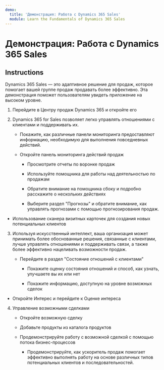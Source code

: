 ```yaml
---
demo:
  title: 'Демонстрация: Работа с Dynamics 365 Sales'
  module: Learn the Fundamentals of Dynamics 365 Sales
---
```


# Демонстрация: Работа с Dynamics 365 Sales

## Instructions

Dynamics 365 Sales — это адаптивное решение для продаж, которое помогает вашей группе продаж продавать более эффективно. Эта демонстрация поможет пользователям увидеть приложение на высоком уровне. 

1. Перейдите в Центру продаж Dynamics 365 и откройте его

2. Dynamics 365 for Sales позволяет легко управлять отношениями с клиентами и поддерживать их.

    - Покажите, как различные панели мониторинга предоставляют информацию, необходимую для выполнения повседневных действий. 

    - Откройте панель мониторинга действий продаж

        - Просмотрите отчеты по воронке продаж 

        - Используйте помощника для работы над деятельностью по продажам

        - Обратите внимание на помощника сбоку и подробно расскажите о нескольких действиях

        - Выберите раздел "Прогнозы" и обратите внимание, как управлять прогнозами с помощью прогнозирования продаж. 

- Использование сканера визитных карточек для создания новых потенциальных клиентов

3. Используя искусственный интеллект, ваша организация может принимать более обоснованные решения, связанные с клиентами, лучше управлять отношениями и поддерживать связи, а также более эффективно нацеливать возможности продаж. 

    - Перейдите в раздел "Состояние отношений с клиентами"

        - Покажите оценку состояния отношений и способ, как узнать, улучшаете вы их или нет

        - Покажите информацию, доступную на уровне возможных сделок

- Откройте Интерес и перейдите к Оценке интереса

4. Управление возможными сделками

    - Откройте возможную сделку 

    - Добавьте продукты из каталога продуктов

    - Продемонстрируйте работу с возможной сделкой с помощью потока бизнес-процессов

        - Продемонстрируйте, как ускоритель продаж помогает эффективно выполнять работу на основе различных типов потенциальных клиентов и последовательностей. 
